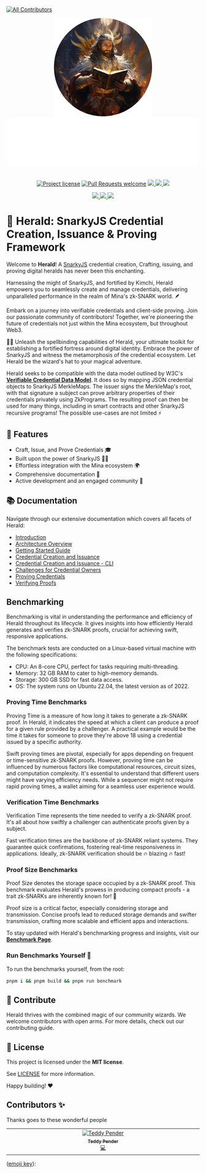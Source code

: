 <!-- markdownlint-disable -->
<!-- ALL-CONTRIBUTORS-BADGE:START - Do not remove or modify this section -->
[![All Contributors](https://img.shields.io/badge/all_contributors-1-orange.svg?style=flat-square)](#contributors-)
<!-- ALL-CONTRIBUTORS-BADGE:END -->
<div align="center">
  <img src="apps/docs/static/img/herald.png" height="256">
</div>
<div align="center">
  <img src="apps/docs/static/img/Herald-name.png" height="128">
</div>
<div align="center">
<br />
<!-- markdownlint-restore -->

[![Project license](https://img.shields.io/github/license/palladians/palladians.svg?style=flat-square)](LICENSE)
[![Pull Requests welcome](https://img.shields.io/badge/PRs-welcome-ff69b4.svg?style=flat-square)](https://github.com/palladians/herald/issues?q=is%3Aissue+is%3Aopen+label%3A%22help+wanted%22)
<a href="https://twitter.com/palladians_xyz">
<img src="https://img.shields.io/twitter/follow/palladians_xyz?style=social"/>
</a> <a href="https://github.com/palladians/herald">
<img src="https://img.shields.io/github/stars/palladians/herald?style=social"/>
</a> <a href="https://palladians.github.io/herald/">
<img src="https://img.shields.io/badge/Documentation-Website-yellow"/> </a>

<a href="https://palladians.github.io/herald/contribute">
<img src="https://img.shields.io/badge/Contributor%20starter%20pack-Doc-green?logo=github"/>
</a>

<a href="https://www.npmjs.com/package/herald-sdk">
<img src="https://img.shields.io/badge/NPM-Herald%20SDK-CB3837?style=for-the-badge&logo=npm&logoColor=white"/>
</a>

<a href="https://https://palladians.github.io/herald/benchmarks">
<img src="https://img.shields.io/badge/Benchmark-Performance-blue?logo=github-actions"/>
</a>
</div>

# 🪽 Herald: SnarkyJS Credential Creation, Issuance & Proving Framework

Welcome to **Herald**! A [SnarkyJS](https://docs.minaprotocol.com/zkapps/snarkyjs) credential creation, 
Crafting, issuing, and proving digital heralds has never been this enchanting.

Harnessing the might of SnarkyJS, and fortified by Kimchi, Herald empowers you to seamlessly create 
and manage credentials, delivering unparalleled performance in the realm of Mina's 
zk-SNARK world. 🪶

Embark on a journey into verifiable credentials and client-side proving. Join our passionate 
community of contributors! Together, we're pioneering the future of credentials not just within the 
Mina ecosystem, but throughout Web3.

🧙‍♂️ Unleash the spellbinding capabilities of Herald, your ultimate toolkit for establishing a fortified 
fortress around digital identity. Embrace the power of SnarkyJS and witness the metamorphosis of the 
credential ecosystem. Let Herald be the wizard's hat to your magical adventure.

Herald seeks to be compatible with the data model outlined by W3C's [**Verifiable Credential Data Model**](https://www.w3.org/TR/vc-data-model/).
It does so by mapping JSON credential objects to SnarkyJS MerkleMaps. The issuer signs the MerkleMap's root, 
with that signature a subject can prove arbitrary properties of their credentials privately using ZkPrograms. 
The resulting proof can then be used for many things, including in smart contracts and other SnarkyJS recursive
programs! The possible use-cases are not limited ⚡

## 🌌 Features
- Craft, Issue, and Prove Credentials 🎓
- Built upon the power of SnarkyJS 🧙‍♂️
- Effortless integration with the Mina ecosystem 🌍
- Comprehensive documentation 📖
- Active development and an engaged community 🌟

## 📚 Documentation
Navigate through our extensive documentation which covers all facets of Herald:

- [Introduction](https://palladians.github.io/herald/introduction)
- [Architecture Overview](https://palladians.github.io/herald/architecture)
- [Getting Started Guide](https://palladians.github.io/herald/build)
- [Credential Creation and Issuance](https://palladians.github.io/herald/build#create-credential-for-subject)
- [Credential Creation and Issuance - CLI](https://palladians.github.io/herald/build#cli-credential-creation-example)
- [Challenges for Credential Owners](https://palladians.github.io/herald/build#construct-challenge)
- [Proving Credentials](https://palladians.github.io/herald/build#prove-that-the-credential-can-satisfy-this-rule)
- [Verifying Proofs](https://palladians.github.io/herald/build#verify-the-proof-1)

## Benchmarking
Benchmarking is vital in understanding the performance and efficiency of Herald throughout its lifecycle. It gives insights into how efficiently Herald generates and verifies zk-SNARK proofs, crucial for achieving swift, responsive applications.

The benchmark tests are conducted on a Linux-based virtual machine with the following specifications:

- CPU: An 8-core CPU, perfect for tasks requiring multi-threading.
- Memory: 32 GB RAM to cater to high-memory demands.
- Storage: 300 GB SSD for fast data access.
- OS: The system runs on Ubuntu 22.04, the latest version as of 2022.

### Proving Time Benchmarks
Proving Time is a measure of how long it takes to generate a zk-SNARK proof. In Herald, it indicates the speed at which a client can produce a proof for a given rule provided by a challenger. A practical example would be the time it takes for someone to prove they're above 18 using a credential issued by a specific authority.

Swift proving times are pivotal, especially for apps depending on frequent or time-sensitive zk-SNARK proofs. However, proving time can be influenced by numerous factors like computational resources, circuit sizes, and computation complexity. It's essential to understand that different users might have varying efficiency needs. While a sequencer might not require rapid proving times, a wallet aiming for a seamless user experience would.

### Verification Time Benchmarks
Verification Time represents the time needed to verify a zk-SNARK proof. It's all about how swiftly a challenger can authenticate proofs given by a subject.

Fast verification times are the backbone of zk-SNARK reliant systems. They guarantee quick confirmations, fostering real-time responsiveness in applications. Ideally, zk-SNARK verification should be 🔥 blazing 🔥 fast!

### Proof Size Benchmarks
Proof Size denotes the storage space occupied by a zk-SNARK proof. This benchmark evaluates Herald's prowess in producing compact proofs - a trait zk-SNARKs are inherently known for! 🔎

Proof size is a critical factor, especially considering storage and transmission. Concise proofs lead to reduced storage demands and swifter transmission, crafting more scalable and efficient apps and interactions.

To stay updated with Herald's benchmarking progress and insights, visit our [**Benchmark Page**](https://palladians.github.io/herald/benchmarks).

### Run Benchmarks Yourself 🚀

To run the benchmarks yourself, from the root:
```bash
pnpm i && pnpm build && pnpm run benchmark
```

## 🤝 Contribute
Herald thrives with the combined magic of our community wizards. We welcome contributors with open arms. For more details, check out our contributing guide.

## 📖 License

This project is licensed under the **MIT license**.

See [LICENSE](LICENSE) for more information.

Happy building! ❤️ 

## Contributors ✨

Thanks goes to these wonderful people
<!-- ALL-CONTRIBUTORS-LIST:START - Do not remove or modify this section -->
<!-- prettier-ignore-start -->
<!-- markdownlint-disable -->
<table>
  <tbody>
    <tr>
      <td align="center" valign="top" width="14.28%"><a href="https://github.com/teddyjfpender"><img src="https://avatars.githubusercontent.com/u/92999717?v=4?s=100" width="100px;" alt="Teddy Pender"/><br /><sub><b>Teddy Pender</b></sub></a><br /><a href="https://github.com/palladians/herald/commits?author=teddyjfpender" title="Code">💻</a></td>
    </tr>
  </tbody>
</table>

<!-- markdownlint-restore -->
<!-- prettier-ignore-end -->

<!-- ALL-CONTRIBUTORS-LIST:END -->
([emoji key](https://allcontributors.org/docs/en/emoji-key)):